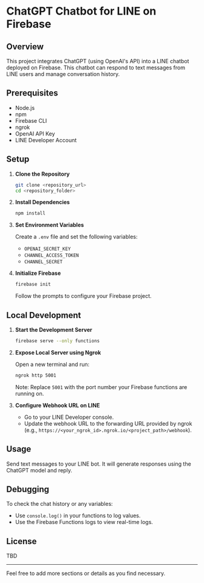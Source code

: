 # ChatGPT Chatbot for LINE on Firebase

## Overview

This project integrates ChatGPT (using OpenAI's API) into a LINE chatbot deployed on Firebase. This chatbot can respond to text messages from LINE users and manage conversation history.

## Prerequisites

- Node.js
- npm
- Firebase CLI
- ngrok
- OpenAI API Key
- LINE Developer Account

## Setup

1. **Clone the Repository**

   ```bash
   git clone <repository_url>
   cd <repository_folder>
   ```

2. **Install Dependencies**

   ```bash
   npm install
   ```

3. **Set Environment Variables**

    Create a `.env` file and set the following variables:
    - `OPENAI_SECRET_KEY`
    - `CHANNEL_ACCESS_TOKEN`
    - `CHANNEL_SECRET`

4. **Initialize Firebase**

   ```bash
   firebase init
   ```

   Follow the prompts to configure your Firebase project.

## Local Development

1. **Start the Development Server**

    ```bash
    firebase serve --only functions
    ```

2. **Expose Local Server using Ngrok**

    Open a new terminal and run:

    ```bash
    ngrok http 5001
    ```

    Note: Replace `5001` with the port number your Firebase functions are running on.

3. **Configure Webhook URL on LINE**

    - Go to your LINE Developer console.
    - Update the webhook URL to the forwarding URL provided by ngrok (e.g., `https://<your_ngrok_id>.ngrok.io/<project_path>/webhook`).

## Usage

Send text messages to your LINE bot. It will generate responses using the ChatGPT model and reply.

## Debugging

To check the chat history or any variables:

- Use `console.log()` in your functions to log values.
- Use the Firebase Functions logs to view real-time logs.

## License

TBD

---

Feel free to add more sections or details as you find necessary.